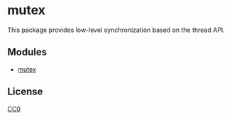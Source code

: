 # mutex

This package provides low-level synchronization based on the thread API.

## Modules

* [mutex](man/mutex)

## License

[CC0](https://creativecommons.org/share-your-work/public-domain/cc0/)
